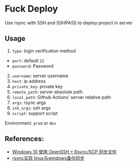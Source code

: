# Fuck Deploy
Use rsync with SSH and SSHPASS to deploy project in server

## Usage

  1. `type`: login verification method
   - `port`: default `22`
   - `password`: Password
  2. `username`: server username
  3. `host`: ip address
  4. `private_key`: private key
  5. `remote_path`: server absolute path
  6. `local_path`: Github Actions' server relative path
  7. `args`: rsync args
  8. `ssh_args`: ssh args
  9. `script`: support script

Environment: `prod` or `dev`

## References:

 - [Windows 10 使用 OpenSSH + Rsync/SCP 同步文件](https://naizi.moe/2020/05/03/win10-ssh-rsync-scp/)
 - [rsync实现 linux与windows备份同步](https://cloud.tencent.com/developer/article/1677927)
